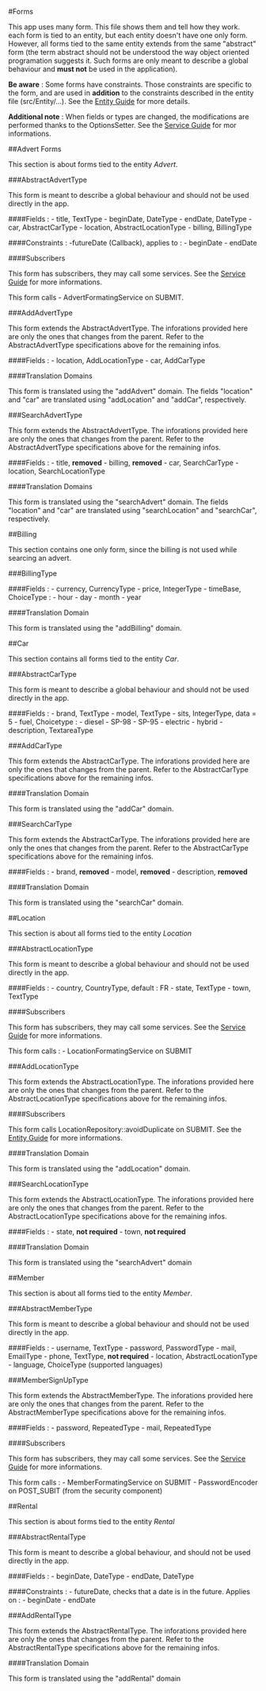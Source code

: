 #Forms

This app uses many form. This file shows them and tell how they work.
each form is tied to an entity, but each entity doesn't have one only form.
However, all forms tied to the same entity extends from the same "abstract"
form (the term abstract should not be understood the way object oriented
programation suggests it. Such forms are only meant to describe a global
behaviour and **must not** be used in the application).

**Be aware** : Some forms have constraints. Those constraints are specific to
the form, and are used in **addition** to the constraints described in the
entity file (src/Entity/...). See the [Entity Guide](docs/EntityGuide.md) for
more details.

**Additional note** : When fields or types are changed, the modifications are
performed thanks to the OptionsSetter. See the [Service Guide](docs/ServiceGuide.md)
for mor informations.

##Advert Forms

This section is about forms tied to the entity *Advert*.

###AbstractAdvertType

This form is meant to describe a global behaviour and should not be used
directly in the app.

####Fields :
	- title, TextType
	- beginDate, DateType
	- endDate, DateType
	- car, AbstractCarType
	- location, AbstractLocationType
	- billing, BillingType

####Constraints :
	-futureDate (Callback), applies to :
		- beginDate
		- endDate

####Subscribers

This form has subscribers, they may call some services. See the [Service Guide](docs/ServiceGuide.md)
for more informations.

This form calls
	- AdvertFormatingService on SUBMIT.

###AddAdvertType

This form extends the AbstractAdvertType. The inforations provided here are
only the ones that changes from the parent. Refer to the AbstractAdvertType
specifications above for the remaining infos.

####Fields :
	- location, AddLocationType
	- car, AddCarType

####Translation Domains

This form is translated using the "addAdvert" domain. The fields
"location" and "car" are translated using "addLocation" and "addCar",
respectively.

###SearchAdvertType

This form extends the AbstractAdvertType. The inforations provided here are
only the ones that changes from the parent. Refer to the AbstractAdvertType
specifications above for the remaining infos.

####Fields :
	- title, **removed**
	- billing, **removed**
	- car, SearchCarType
	- location, SearchLocationType

####Translation Domains

This form is translated using the "searchAdvert" domain. The fields
"location" and "car" are translated using "searchLocation" and "searchCar",
respectively.

##Billing

This section contains one only form, since the billing is not used while
searcing an advert.

###BillingType

####Fields :
	- currency, CurrencyType
	- price, IntegerType
	- timeBase, ChoiceType :
		- hour
		- day
		- month
		- year

####Translation Domain

This form is translated using the "addBilling" domain.

##Car

This section contains all forms tied to the entity *Car*.

###AbstractCarType

This form is meant to describe a global behaviour and should not be used
directly in the app.

####Fields :
	- brand, TextType
	- model, TextType
	- sits, IntegerType, data = 5
	- fuel, Choicetype :
		- diesel
		- SP-98
		- SP-95
		- electric
		- hybrid
	- description, TextareaType

###AddCarType

This form extends the AbstractCarType. The inforations provided here are
only the ones that changes from the parent. Refer to the AbstractCarType
specifications above for the remaining infos.

####Translation Domain

This form is translated using the "addCar" domain.

###SearchCarType

This form extends the AbstractCarType. The inforations provided here are
only the ones that changes from the parent. Refer to the AbstractCarType
specifications above for the remaining infos.

####Fields :
	- brand, **removed**
	- model, **removed**
	- description, **removed**

####Translation Domain

This form is translated using the "searchCar" domain.

##Location

This section is about all forms tied to the entity *Location*

###AbstractLocationType

This form is meant to describe a global behaviour and should not be used
directly in the app.

####Fields :
	- country, CountryType, default : FR
	- state, TextType
	- town, TextType

####Subscribers

This form has subscribers, they may call some services. See the [Service Guide](docs/ServiceGuide.md)
for more informations.


This form calls :
	- LocationFormatingService on SUBMIT

###AddLocationType

This form extends the AbstractLocationType. The inforations provided here are
only the ones that changes from the parent. Refer to the AbstractLocationType
specifications above for the remaining infos.


####Subscribers

This form calls LocationRepository::avoidDuplicate on SUBMIT. See the [Entity
Guide](docs/EntityGuide.md) for more informations.

####Translation Domain

This form is translated using the "addLocation" domain.

###SearchLocationType

This form extends the AbstractLocationType. The inforations provided here are
only the ones that changes from the parent. Refer to the AbstractLocationType
specifications above for the remaining infos.

####Fields :
	- state, **not required**
	- town, **not required**

####Translation Domain

This form is translated using the "searchAdvert" domain

##Member

This section is about all forms tied to the entity *Member*.

###AbstractMemberType

This form is meant to describe a global behaviour and should not be used
directly in the app.

####Fields :
	- username, TextType
	- password, PasswordType
	- mail, EmailType
	- phone, TextType, **not required**
	- location, AbstractLocationType
	- language, ChoiceType (supported languages)

###MemberSignUpType

This form extends the AbstractMemberType. The inforations provided here are
only the ones that changes from the parent. Refer to the AbstractMemberType
specifications above for the remaining infos.

####Fields :
	- password, RepeatedType
	- mail, RepeatedType

####Subscribers

This form has subscribers, they may call some services. See the [Service Guide](docs/ServiceGuide.md)
for more informations.

This form calls :
	- MemberFormatingService on SUBMIT
	- PasswordEncoder on POST\_SUBIT (from the security component)

##Rental

This section is about forms tied to the entity *Rental*

###AbstractRentalType

This form is meant to describe a global behaviour, and should not be used
directly in the app.

####Fields :
	- beginDate, DateType
	- endDate, DateType

####Constraints :
	- futureDate, checks that a date is in the future. Applies on :
		- beginDate
		- endDate

###AddRentalType

This form extends the AbstractRentalType. The inforations provided here are
only the ones that changes from the parent. Refer to the AbstractRentalType
specifications above for the remaining infos.

####Translation Domain

This form is translated using the "addRental" domain

